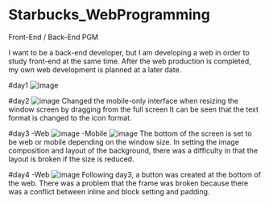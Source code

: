 # Starbucks_WebProgramming
Front-End / Back-End PGM

I want to be a back-end developer, but I am developing a web in order to study front-end at the same time.
After the web production is completed, my own web development is planned at a later date.

#day1
![image](https://user-images.githubusercontent.com/55674664/147551004-27ab9ed7-434a-4def-bfa0-ae4f5bb47bb9.png)

#day2
![image](https://user-images.githubusercontent.com/55674664/147844949-ec2d67c7-1760-40dd-b76c-ad9f0b0baf00.png)
Changed the mobile-only interface when resizing the window screen by dragging from the full screen
It can be seen that the text format is changed to the icon format.

#day3
-Web
![image](https://user-images.githubusercontent.com/55674664/147869425-b81117c1-7c2f-4b1f-961f-af7f7d1b8b74.png)
-Mobile
![image](https://user-images.githubusercontent.com/55674664/147869495-470f0798-af85-49d8-b3fc-44d409d2c969.png)
The bottom of the screen is set to be web or mobile depending on the window size. In setting the image composition and layout of the background, there was a difficulty in that the layout is broken if the size is reduced.

#day4
-Web
![image](https://user-images.githubusercontent.com/55674664/147906537-314c4512-74c6-428e-be35-20a4401beb80.png)
Following day3, a button was created at the bottom of the web. There was a problem that the frame was broken because there was a conflict between inline and block setting and padding.
